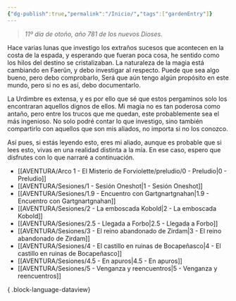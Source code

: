 ```yaml
---
{"dg-publish":true,"permalink":"/Inicio/","tags":["gardenEntry"]}
---
```


> _11º día de otoño, año 781 de los nuevos Dioses._

Hace varias lunas que investigo los extraños sucesos que acontecen en la costa de la espada, y esperando que fueran poca cosa, he sentido como los hilos del destino se cristalizaban. La naturaleza de la magia está cambiando en Faerûn, y debo investigar al respecto. Puede que sea algo bueno, pero debo comprobarlo, Será que aún tengo algún propósito en este mundo, pero si no es así, debo documentarlo.

La Urdimbre es extensa, y es por ello que sé que estos pergaminos solo los encontraran aquellos dignos de ellos. Mi magia no es tan poderosa como antaño, pero entre los trucos que me quedan, este probablemente sea el más ingenioso. No solo podré contar lo que investigo, sino también compartirlo con aquellos que son mis aliados, no importa si no los conozco.

Así pues, si estás leyendo esto, eres mi aliado, aunque es probable que si lees esto, vivas en una realidad distinta a la mía. En ese caso, espero que disfrutes con lo que narraré a continuación.

- [[AVENTURA/Arco 1 -  El Misterio de Forviolette/preludio/0 - Preludio\|0 - Preludio]]
- [[AVENTURA/Sesiones/1 - Sesión Oneshot\|1 - Sesión Oneshot]]
- [[AVENTURA/Sesiones/1.9 - Encuentro con Gartgnartgnahan\|1.9 - Encuentro con Gartgnartgnahan]]
- [[AVENTURA/Sesiones/2 - La emboscada Kobold\|2 - La emboscada Kobold]]
- [[AVENTURA/Sesiones/2.5 - Llegada a Forbo\|2.5 - Llegada a Forbo]]
- [[AVENTURA/Sesiones/3 - El reino abandonado de Zirdam\|3 - El reino abandonado de Zirdam]]
- [[AVENTURA/Sesiones/4 - El castillo en ruinas de Bocapeñasco\|4 - El castillo en ruinas de Bocapeñasco]]
- [[AVENTURA/Sesiones/4.5 - En apuros\|4.5 - En apuros]]
- [[AVENTURA/Sesiones/5 - Venganza y reencuentros\|5 - Venganza y reencuentros]]

{ .block-language-dataview}
